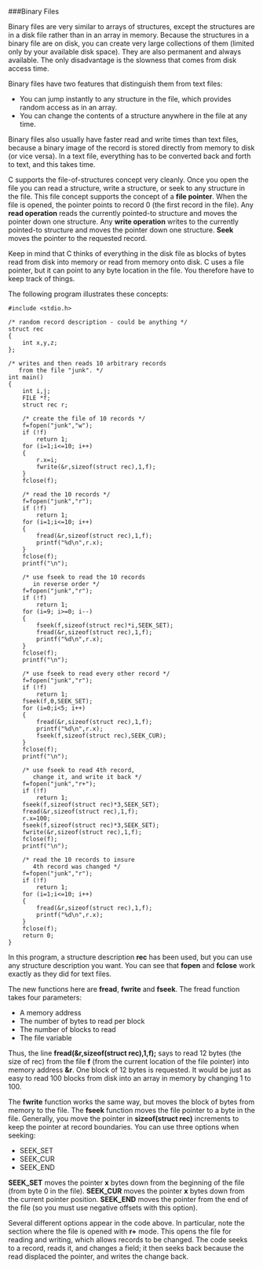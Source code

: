 ###Binary Files

Binary files are very similar to arrays of structures, except the structures are in a disk file rather than in an array in memory. Because the structures in a binary file are on disk, you can create very large collections of them (limited only by your available disk space). They are also permanent and always available. The only disadvantage is the slowness that comes from disk access time.

Binary files have two features that distinguish them from text files:

* You can jump instantly to any structure in the file, which provides random access as in an array.
* You can change the contents of a structure anywhere in the file at any time.

Binary files also usually have faster read and write times than text files, because a binary image of the record is stored directly from memory to disk (or vice versa). In a text file, everything has to be converted back and forth to text, and this takes time.

C supports the file-of-structures concept very cleanly. Once you open the file you can read a structure, write a structure, or seek to any structure in the file. This file concept supports the concept of a **file pointer**. When the file is opened, the pointer points to record 0 (the first record in the file). Any **read operation** reads the currently pointed-to structure and moves the pointer down one structure. Any **write operation** writes to the currently pointed-to structure and moves the pointer down one structure. **Seek** moves the pointer to the requested record.

Keep in mind that C thinks of everything in the disk file as blocks of bytes read from disk into memory or read from memory onto disk. C uses a file pointer, but it can point to any byte location in the file. You therefore have to keep track of things.

The following program illustrates these concepts:

```
#include <stdio.h>

/* random record description - could be anything */
struct rec
{
    int x,y,z;
};

/* writes and then reads 10 arbitrary records
   from the file "junk". */
int main()
{
    int i,j;
    FILE *f;
    struct rec r;

    /* create the file of 10 records */
    f=fopen("junk","w");
    if (!f)
        return 1;
    for (i=1;i<=10; i++)
    {
        r.x=i;
        fwrite(&r,sizeof(struct rec),1,f);
    }
    fclose(f);

    /* read the 10 records */
    f=fopen("junk","r");
    if (!f)
        return 1;
    for (i=1;i<=10; i++)
    {
        fread(&r,sizeof(struct rec),1,f);
        printf("%d\n",r.x);
    }
    fclose(f);
    printf("\n");

    /* use fseek to read the 10 records
       in reverse order */
    f=fopen("junk","r");
    if (!f)
        return 1;
    for (i=9; i>=0; i--)
    {
        fseek(f,sizeof(struct rec)*i,SEEK_SET);
        fread(&r,sizeof(struct rec),1,f);
        printf("%d\n",r.x);
    }
    fclose(f);
    printf("\n");

    /* use fseek to read every other record */
    f=fopen("junk","r");
    if (!f)
        return 1;
    fseek(f,0,SEEK_SET);
    for (i=0;i<5; i++)
    {
        fread(&r,sizeof(struct rec),1,f);
        printf("%d\n",r.x);
        fseek(f,sizeof(struct rec),SEEK_CUR);
    }
    fclose(f);
    printf("\n");

    /* use fseek to read 4th record,
       change it, and write it back */
    f=fopen("junk","r+");
    if (!f)
        return 1;
    fseek(f,sizeof(struct rec)*3,SEEK_SET);
    fread(&r,sizeof(struct rec),1,f);
    r.x=100;
    fseek(f,sizeof(struct rec)*3,SEEK_SET);
    fwrite(&r,sizeof(struct rec),1,f);
    fclose(f);
    printf("\n");

    /* read the 10 records to insure
       4th record was changed */
    f=fopen("junk","r");
    if (!f)
        return 1;
    for (i=1;i<=10; i++)
    {
        fread(&r,sizeof(struct rec),1,f);
        printf("%d\n",r.x);
    }
    fclose(f);
    return 0;
}
```

In this program, a structure description **rec** has been used, but you can use any structure description you want. You can see that **fopen** and **fclose** work exactly as they did for text files.

The new functions here are **fread**, **fwrite** and **fseek**. The fread function takes four parameters:

* A memory address
* The number of bytes to read per block
* The number of blocks to read
* The file variable

Thus, the line **fread(&r,sizeof(struct rec),1,f);** says to read 12 bytes (the size of rec) from the file **f** (from the current location of the file pointer) into memory address **&r**. One block of 12 bytes is requested. It would be just as easy to read 100 blocks from disk into an array in memory by changing 1 to 100.

The **fwrite** function works the same way, but moves the block of bytes from memory to the file. The **fseek** function moves the file pointer to a byte in the file. Generally, you move the pointer in **sizeof(struct rec)** increments to keep the pointer at record boundaries. You can use three options when seeking:

* SEEK_SET
* SEEK_CUR
* SEEK_END

**SEEK_SET** moves the pointer **x** bytes down from the beginning of the file (from byte 0 in the file). **SEEK_CUR** moves the pointer **x** bytes down from the current pointer position. **SEEK_END** moves the pointer from the end of the file (so you must use negative offsets with this option).

Several different options appear in the code above. In particular, note the section where the file is opened with **r+** mode. This opens the file for reading and writing, which allows records to be changed. The code seeks to a record, reads it, and changes a field; it then seeks back because the read displaced the pointer, and writes the change back.